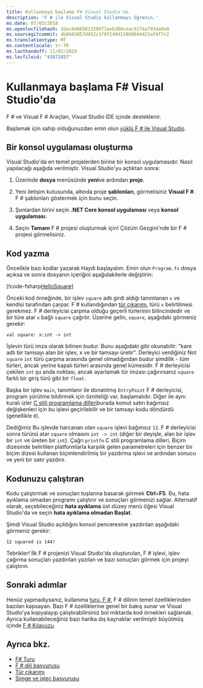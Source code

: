 ```yaml
---
title: Kullanmaya başlama F# Visual Studio'da
description: 'F # ile Visual Studio kullanmayı öğrenin.'
ms.date: 07/03/2018
ms.openlocfilehash: 3dac8466501338873aeb308ceac9274a7934a8a9
ms.sourcegitcommit: db8b83057d052c1f9f249d128b08d4423af0f7c2
ms.translationtype: MT
ms.contentlocale: tr-TR
ms.lasthandoff: 11/02/2018
ms.locfileid: "43872857"
---
```

# <a name="get-started-with-f-in-visual-studio"></a>Kullanmaya başlama F# Visual Studio'da

F # ve Visual F # Araçları, Visual Studio IDE içinde desteklenir.

Başlamak için sahip olduğunuzdan emin olun [yüklü F # ile Visual Studio](install-fsharp.md#install-f-with-visual-studio).

## <a name="creating-a-console-application"></a>Bir konsol uygulaması oluşturma

Visual Studio'da en temel projelerden birine bir konsol uygulamasıdır.  Nasıl yapılacağı aşağıda verilmiştir.  Visual Studio'yu açtıktan sonra:

1. Üzerinde **dosya** menüsünde **yeni**ve ardından **proje**.

2.  Yeni iletişim kutusunda, altında proje **şablonları**, görmelisiniz **Visual F #**.  F # şablonları göstermek için bunu seçin.

3. Şunlardan birini seçin **.NET Core konsol uygulaması** veya **konsol uygulaması**.

3. Seçin **Tamam** F # projesi oluşturmak için!  Çözüm Gezgini'nde bir F # projesi görmelisiniz.

## <a name="writing-your-code"></a>Kod yazma

Öncelikle bazı kodlar yazarak Haydi başlayalım.  Emin olun `Program.fs` dosya açıksa ve sonra dosyanın içeriğini aşağıdakilerle değiştirin:

[!code-fsharp[HelloSquare](../../../samples/snippets/fsharp/getting-started/hello-square.fs)]

Önceki kod örneğinde, bir işlev `square` adlı girdi aldığı tanımlanan `x` ve kendisi tarafından çarpar.  F # kullandığından [tür çıkarımı](../language-reference/type-inference.md), türü `x` belirtilmesi gerekmez.  F # derleyicisi çarpma olduğu geçerli türlerinin bilincindedir ve bir türe atar `x` bağlı `square` çağrılır.  Üzerine gelin, `square`, aşağıdaki görmeniz gerekir:

```
val square: x:int -> int
```

İşlevin türü imza olarak bilinen budur.  Bunu aşağıdaki gibi okunabilir: "kare adlı bir tamsayı alan bir işlev, x ve bir tamsayı üretir".  Derleyici verdiğiniz Not `square` `int` türü çarpma arasında genel olmadığından budur şimdilik - *tüm* türleri, ancak yerine kapalı türleri arasında genel kümesidir.  F # derleyicisi çekilen `int` şu anda noktası, ancak ayarlamak tür imzası çağırırsanız `square` farklı bir giriş türü gibi bir `float`.

Başka bir işlev `main`, tanımlanır ile donatılmış `EntryPoint` F # derleyicisi, program yürütme bildirmek için özniteliği var. başlamalıdır.  Diğer ile aynı kuralı izler [C stili programlama dilleri](https://en.wikipedia.org/wiki/Entry_point#C_and_C.2B.2B)burada komut satırı bağımsız değişkenleri için bu işlevi geçirilebilir ve bir tamsayı kodu döndürdü (genellikle `0`).

Dediğimiz Bu işlevde harcanan olan `square` işlevi bağımsız `12`.  F # derleyicisi sonra türünü atar `square` olmasını `int -> int` (diğer bir deyişle, alan bir işlev bir `int` ve üreten bir `int`).  Çağrı `printfn` C stili programlama dilleri, Biçim dizesinde belirtilen platformlarla karşılık gelen parametreleri için benzer bir biçim dizesi kullanan biçimlendirilmiş bir yazdırma işlevi ve ardından sonucu ve yeni bir satır yazdırır.

## <a name="running-your-code"></a>Kodunuzu çalıştıran

Kodu çalıştırmak ve sonuçları tuşlarına basarak görmek **Ctrl**+**F5**.  Bu, hata ayıklama olmadan programı çalıştırır ve sonuçları görmenizi sağlar.  Alternatif olarak, seçebileceğiniz **hata ayıklama** üst düzey menü öğesi Visual Studio'da ve seçin **hata ayıklama olmadan Başlat**.

Şimdi Visual Studio açıldığını konsol penceresine yazdırılan aşağıdaki görmeniz gerekir:

```
12 squared is 144!
```

Tebrikler!  İlk F # projenizi Visual Studio'da oluşturulan, F # işlevi, işlev çağırma sonuçları yazdırılan yazılan ve bazı sonuçları görmek için projeyi çalıştırın.

## <a name="next-steps"></a>Sonraki adımlar

Henüz yapmadıysanız, kullanıma [turu, F #](../tour.md), F # dilinin temel özelliklerinden bazıları kapsayan.  Bazı F # özelliklerine genel bir bakış sunar ve Visual Studio'ya kopyalayıp çalıştırabilirsiniz bol miktarda kod örnekleri sağlamak.  Ayrıca kullanabileceğiniz bazı harika dış kaynaklar verilmiştir büyütmüş içinde [F # Kılavuzu](../index.md).

## <a name="see-also"></a>Ayrıca bkz.

- [F# Turu](../tour.md)
- [F # dili başvurusu](../language-reference/index.md)
- [Tür çıkarımı](../language-reference/type-inference.md)
- [Simge ve işleç başvurusu](../language-reference/symbol-and-operator-reference/index.md)
